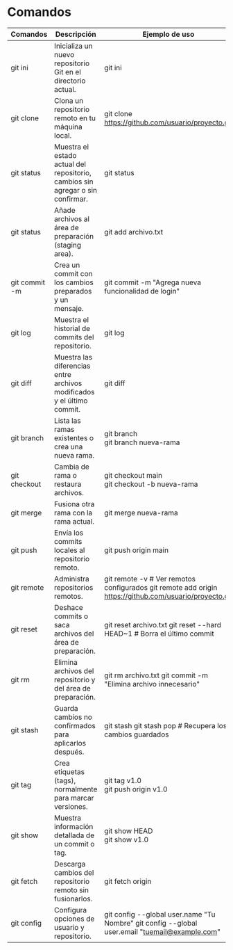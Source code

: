 # Comandos

 | Comandos | Descripción | Ejemplo de uso |
 |----------|----------|----------|
 |git ini|Inicializa un nuevo repositorio Git en el directorio actual.|git ini|
 |git clone|Clona un repositorio remoto en tu máquina local.|git clone https://github.com/usuario/proyecto.git|
 |git status|Muestra el estado actual del repositorio, cambios sin agregar o sin confirmar.|git status|
 |git status|Añade archivos al área de preparación (staging area).|git add archivo.txt|
 |git commit -m|Crea un commit con los cambios preparados y un mensaje.|git commit -m "Agrega nueva funcionalidad de login"|
 |git log|Muestra el historial de commits del repositorio.|git log|
 |git diff|Muestra las diferencias entre archivos modificados y el último commit.|git diff|
 |git branch|Lista las ramas existentes o crea una nueva rama.|git branch <br> git branch nueva-rama|
 |git checkout|Cambia de rama o restaura archivos.|git checkout main <br> git checkout -b nueva-rama|
 |git merge|Fusiona otra rama con la rama actual.|git merge nueva-rama|
 |git push|Envía los commits locales al repositorio remoto.|git push origin main|
 |git remote|Administra repositorios remotos.|git remote -v  # Ver remotos configurados git remote add origin <br>https://github.com/usuario/proyecto.git|
 |git reset|Deshace commits o saca archivos del área de preparación.|git reset archivo.txt git reset --hard HEAD~1   # Borra el último commit|
 |git rm| Elimina archivos del repositorio y del área de preparación.|git rm archivo.txt  git commit -m "Elimina archivo innecesario"|
 |git stash|Guarda cambios no confirmados para aplicarlos después.|git stash git stash pop   # Recupera los cambios guardados|
 |git tag|Crea etiquetas (tags), normalmente para marcar versiones.|git tag v1.0 <br> git push origin v1.0|
 |git show|Muestra información detallada de un commit o tag.|git show HEAD <br> git show v1.0|
 |git fetch|Descarga cambios del repositorio remoto sin fusionarlos.|git fetch origin|
 |git config|Configura opciones de usuario y repositorio.|git config --global user.name "Tu Nombre"  git config --global user.email "tuemail@example.com"|
